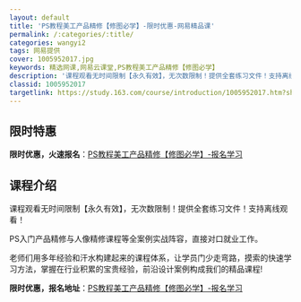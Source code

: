 ```yaml
---
layout: default
title: 'PS教程美工产品精修【修图必学】-限时优惠-网易精品课'
permalink: /:categories/:title/
categories: wangyi2
tags: 网易提供
cover: 1005952017.jpg
keywords: 精选网课,网易云课堂,PS教程美工产品精修【修图必学】
description: '课程观看无时间限制【永久有效】，无次数限制！提供全套练习文件！支持离线观看！PS入门产品精修与人像精修课程等全案例实战阵'
classid: 1005952017
targetlink: https://study.163.com/course/introduction/1005952017.htm?share=1&shareId=1025206652&utm_campaign=share&utm_medium=iphoneShare&utm_source=&utm_u=1025206652
---
```


## 限时特惠

**限时优惠，火速报名**：[PS教程美工产品精修【修图必学】-报名学习](https://study.163.com/course/introduction/1005952017.htm?share=1&shareId=1025206652&utm_campaign=share&utm_medium=iphoneShare&utm_source=&utm_u=1025206652)

## 课程介绍

课程观看无时间限制【永久有效】，无次数限制！提供全套练习文件！支持离线观看！

PS入门产品精修与人像精修课程等全案例实战阵容，直接对口就业工作。

老师们用多年经验和汗水构建起来的课程体系，让学员门少走弯路，摸索的快速学习方法，掌握在行业积累的宝贵经验，前沿设计案例构成我们的精品课程!

**限时优惠，报名地址**：[PS教程美工产品精修【修图必学】-报名学习](https://study.163.com/course/introduction/1005952017.htm?share=1&shareId=1025206652&utm_campaign=share&utm_medium=iphoneShare&utm_source=&utm_u=1025206652)

